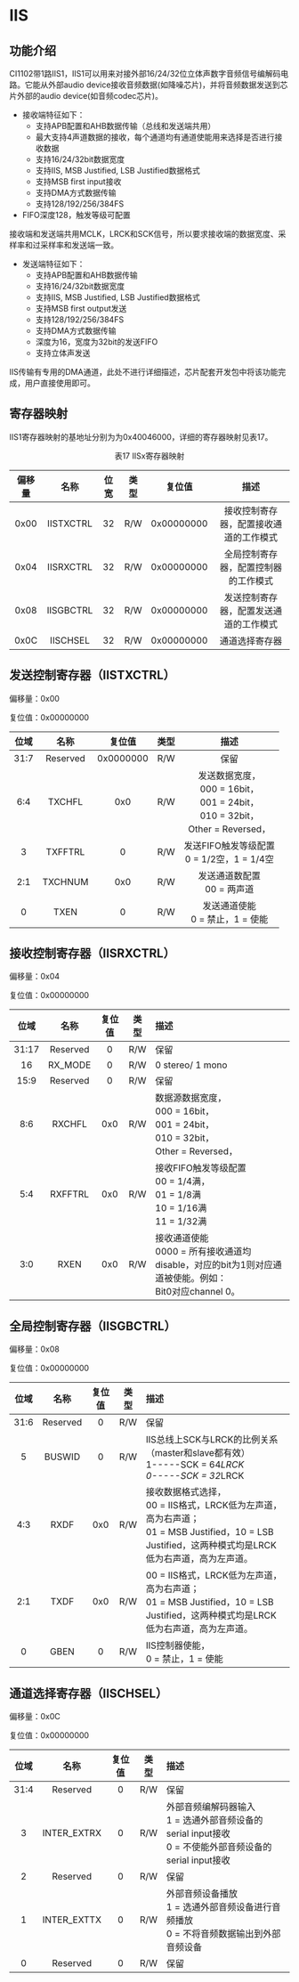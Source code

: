 # IIS

## 功能介绍

CI1102带1路IIS1，IIS1可以用来对接外部16/24/32位立体声数字音频信号编解码电路。它能从外部audio device接收音频数据(如降噪芯片)，并将音频数据发送到芯片外部的audio device(如音频codec芯片)。

* 接收端特征如下：
    * 支持APB配置和AHB数据传输（总线和发送端共用）
    * 最大支持4声道数据的接收，每个通道均有通道使能用来选择是否进行接收数据
    * 支持16/24/32bit数据宽度
    * 支持IIS, MSB Justified, LSB Justified数据格式
    * 支持MSB first input接收
    * 支持DMA方式数据传输
    * 支持128/192/256/384FS
 * FIFO深度128，触发等级可配置

接收端和发送端共用MCLK，LRCK和SCK信号，所以要求接收端的数据宽度、采样率和过采样率和发送端一致。

 * 发送端特征如下：
    * 支持APB配置和AHB数据传输
    * 支持16/24/32bit数据宽度
    * 支持IIS, MSB Justified, LSB Justified数据格式
    * 支持MSB first output发送
    * 支持128/192/256/384FS
    * 支持DMA方式数据传输
    * 深度为16，宽度为32bit的发送FIFO
    * 支持立体声发送

IIS传输有专用的DMA通道，此处不进行详细描述，芯片配套开发包中将该功能完成，用户直接使用即可。

## 寄存器映射

IIS1寄存器映射的基地址分别为为0x40046000，详细的寄存器映射见表17。

<div align=center>表17 IISx寄存器映射</div>

<center>

偏移量 | 名称 | 位宽 | 类型 | 复位值 | 描述
:--: | :--: | :--: | :--: | :--: | :--:
0x00 | IISTXCTRL | 32 | R/W | 0x00000000 | 接收控制寄存器，配置接收通道的工作模式
0x04 | IISRXCTRL | 32 | R/W | 0x00000000 | 全局控制寄存器，配置控制器的工作模式
0x08 | IISGBCTRL | 32 | R/W | 0x00000000 | 发送控制寄存器，配置发送通道的工作模式
0x0C | IISCHSEL | 32 | R/W | 0x00000000 | 通道选择寄存器

</center>

## 发送控制寄存器（IISTXCTRL）

偏移量：0x00

复位值：0x00000000

<center>

位域 | 名称 | 复位值 | 类型 | 描述
:--: | :--: | :--: | :--: | :--:
31:7 | Reserved | 0x0000000 | R/W | 保留
6:4 | TXCHFL | 0x0 | R/W | 发送数据宽度，<br>000 = 16bit，<br>001 = 24bit，<br>010 = 32bit，<br>Other = Reversed，
3 | TXFFTRL | 0 | R/W | 发送FIFO触发等级配置<br>0 = 1/2空，1 = 1/4空
2:1 | TXCHNUM | 0x0 | R/W | 发送通道数配置<br>00 = 两声道
0 | TXEN | 0 | R/W | 发送通道使能<br>0 = 禁止，1 = 使能

</center>

## 接收控制寄存器（IISRXCTRL）

偏移量：0x04

复位值：0x00000000

<center>

位域 | 名称 | 复位值 | 类型 | 描述
:--: | :--: | :--: | :--: | :--
31:17 | Reserved | 0 | R/W | 保留
16 | RX_MODE  | 0 | R/W | 0 stereo/ 1 mono
15:9 | Reserved | 0 | R/W | 保留
8:6 | RXCHFL | 0x0 | R/W | 数据源数据宽度，<br>000 = 16bit，<br>001 = 24bit，<br>010 = 32bit，<br>Other = Reversed，
5:4 | RXFFTRL | 0x0 | R/W | 接收FIFO触发等级配置<br>00 = 1/4满，<br>01 = 1/8满<br>10 = 1/16满<br>11 = 1/32满
3:0 | RXEN | 0x0 | R/W | 接收通道使能<br>0000 = 所有接收通道均disable，对应的bit为1则对应通道被使能。例如：<br>Bit0对应channel 0。

</center>

## 全局控制寄存器（IISGBCTRL）

偏移量：0x08

复位值：0x00000000

<center>

位域 | 名称 | 复位值 | 类型 | 描述
:--: | :--: | :--: | :--: | :--
31:6 | Reserved | 0 | R/W | 保留
5 | BUSWID | 0 | R/W | IIS总线上SCK与LRCK的比例关系（master和slave都有效）<br>1-----SCK = 64*LRCK<br>0-----SCK = 32*LRCK
4:3 | RXDF | 0x0 | R/W | 接收数据格式选择，<br>00 = IIS格式，LRCK低为左声道，高为右声道；<br>01 = MSB Justified，10 = LSB Justified，这两种模式均是LRCK低为右声道，高为左声道。
2:1 | TXDF | 0x0 | R/W | 00 = IIS格式，LRCK低为左声道，高为右声道；<br>01 = MSB Justified，10 = LSB Justified，这两种模式均是LRCK低为右声道，高为左声道。
0 | GBEN | 0 | R/W | IIS控制器使能，<br>0 = 禁止，1 = 使能

</center>

## 通道选择寄存器（IISCHSEL）

偏移量：0x0C

复位值：0x00000000

<center>

位域 | 名称 | 复位值 | 类型 | 描述
:--: | :--: | :--: | :--: | :--
31:4 | Reserved | 0 | R/W | 保留
3 | INTER_EXTRX | 0 | R/W | 外部音频编解码器输入<br>1 = 选通外部音频设备的serial input接收<br>0 = 不使能外部音频设备的serial input接收
2 | Reserved | 0 | R/W | 保留
1 | INTER_EXTTX | 0 | R/W | 外部音频设备播放<br>1 = 选通外部音频设备进行音频播放<br>0 = 不将音频数据输出到外部音频设备
0 | Reserved | 0 | R/W | 保留

</center>
